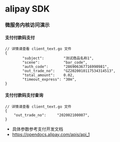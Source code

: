 # alipay SDK
### 微服务内核访问演示

#### 支付付款码支付
```
// 详情请查看 client_text.go 文件
{
		"subject":         "测试商品名称1",
		"scene":           "bar_code",
		"auth_code":       "286906367716990981",
		"out_trade_no":    "GZ2020010117534314513",
		"total_amount":    0.02,
		"timeout_express": "30m",
}
```
#### 支付付款码支付查询
```
// 详情请查看 client_text.go 文件
{
    "out_trade_no":     "202002100007",
}
```
- 具体参数参考支付开发文档
- https://opendocs.alipay.com/apis/api_1
